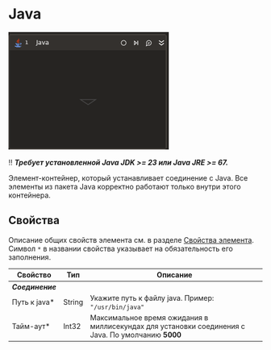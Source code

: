﻿# Java

![](../../../resources/activities/extra/java/java-scope-base.png)

:bangbang: ***Требует установленной Java JDK >= 23 или Java JRE >= 67.***

Элемент-контейнер, который устанавливает соединение с Java. Все элементы из пакета Java корректно работают только внутри этого контейнера.

## Свойства

Описание общих свойств элемента см. в разделе [Свойства элемента](https://docs.primo-rpa.ru/primo-rpa/primo-studio/process/elements#svoistva-elementa).\
Символ `*` в названии свойства указывает на обязательность его заполнения.

| Свойство             | Тип                   | Описание                                      |
| -------------------- | --------------------- | --------------------------------------------- |
| ***Соединение***     | |  |
| Путь к java\*    | String   | Укажите путь к файлу java. Пример: `"/usr/bin/java"` |
| Тайм-аут\*           | Int32    | Максимальное время ожидания в миллисекундах для установки соединения с Java. По умолчанию **5000** |
